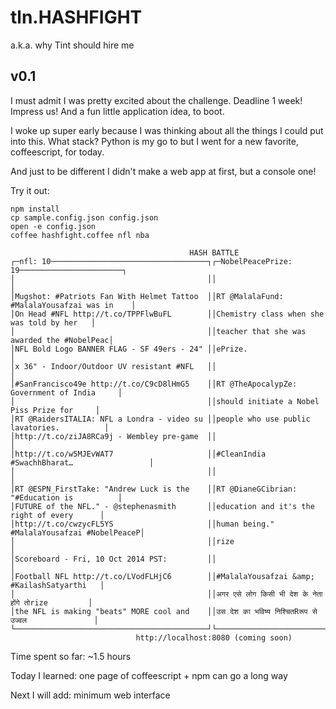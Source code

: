tln.HASHFIGHT
=============

a.k.a. why Tint should hire me

v0.1
------

I must admit I was pretty excited about the challenge. Deadline 1 week! Impress us! And a fun little application idea, to boot.

I woke up super early because I was thinking about all the things I could put into this. What stack? Python is my go to but I went for a new favorite, coffeescript, for today.

And just to be different I didn't make a web app at first, but a console one!

Try it out:

    npm install
    cp sample.config.json config.json
    open -e config.json
    coffee hashfight.coffee nfl nba

                                            HASH BATTLE
    ┌─nfl: 10───────────────────────────────────┐┌─NobelPeacePrize: 19───────────────────────┐
    │                                           ││                                           │
    │Mugshot: #Patriots Fan With Helmet Tattoo  ││RT @MalalaFund: #MalalaYousafzai was in    │
    │On Head #NFL http://t.co/TPPFlwBuFL        ││Chemistry class when she was told by her   │
    │                                           ││teacher that she was awarded the #NobelPeac│
    │NFL Bold Logo BANNER FLAG - SF 49ers - 24" ││ePrize.                                    │
    │x 36" - Indoor/Outdoor UV resistant #NFL   ││                                           │
    │#SanFrancisco49e http://t.co/C9cD8lHmG5    ││RT @TheApocalypZe: Government of India     │
    │                                           ││should initiate a Nobel Piss Prize for     │
    │RT @RaidersITALIA: NFL a Londra - video su ││people who use public lavatories.          │
    │http://t.co/ziJA8RCa9j - Wembley pre-game  ││                                           │
    │http://t.co/w5MJEvWAT7                     ││#CleanIndia #SwachhBharat…                 │
    │                                           ││                                           │
    │RT @ESPN_FirstTake: "Andrew Luck is the    ││RT @DianeGCibrian: "#Education is          │
    │FUTURE of the NFL." - @stephenasmith       ││education and it's the right of every      │
    │http://t.co/cwzycFL5YS                     ││human being." #MalalaYousafzai #NobelPeaceP│
    │                                           ││rize                                       │
    │Scoreboard - Fri, 10 Oct 2014 PST:         ││                                           │
    │Football NFL http://t.co/LVodFLHjC6        ││#MalalaYousafzai &amp; #KailashSatyarthi   │
    │                                           ││अगर एसे लोग किसी भी देश के नेता होंगे तोrize         │
    │the NFL is making "beats" MORE cool and    ││उस देश का भविष्य निश्चितRरूप से उज्वल               │
    └───────────────────────────────────────────┘└───────────────────────────────────────────┘
                                http://localhost:8080 (coming soon)

Time spent so far: ~1.5 hours

Today I learned: one page of coffeescript + npm can go a long way

Next I will add: minimum web interface

